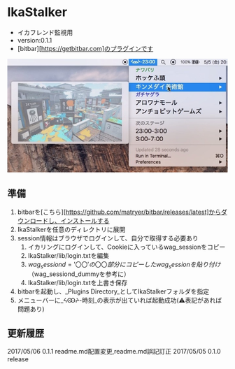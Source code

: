 # IkaStalker
+ イカフレンド監視用
+ version:0.1.1
+ [bitbar][https://getbitbar.com]のプラグインです

![](lib/menu.jpg)

## 準備
1. bitbarを[こちら][https://github.com/matryer/bitbar/releases/latest]からダウンロードし、インストールする
2. IkaStalkerを任意のディレクトリに展開
3. session情報はブラウザでログインして、自分で取得する必要あり
	1. イカリングにログインして、Cookieに入っているwag_sessionをコピー
	2. IkaStalker/lib/login.txtを編集
	3. $wag_sessiond = '〇〇'の〇〇部分にコピーしたwag_sessionを貼り付け（$wag_sessiond_dummyを参考に）
	4. IkaStalker/lib/login.txtを上書き保存
4. bitbarを起動し、_Plugins Directory_としてIkaStalkerフォルダを指定
5. メニューバーに_ᔦꙬᔨ-時刻_の表示が出ていれば起動成功(⚠️表記があれば問題あり)


## 更新履歴
2017/05/06 0.1.1	readme.md配置変更,readme.md誤記訂正
2017/05/05 0.1.0	release